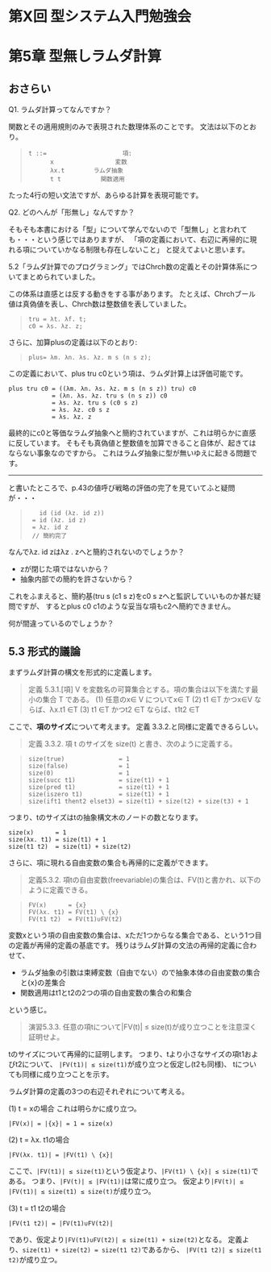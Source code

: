 第X回 型システム入門勉強会
==========================

# 第5章 型無しラムダ計算 

## おさらい

Q1. ラムダ計算ってなんですか？

関数とその適用規則のみで表現された数理体系のことです。
文法は以下のとおり。

>     t ::=                     項:
>           x                 変数
>           λx.t        ラムダ抽象
>           t t           関数適用

たった4行の短い文法ですが、あらゆる計算を表現可能です。

Q2. どのへんが「形無し」なんですか？

そもそも本書における「型」について学んでないので「型無し」と言われても・・・という感じではありますが、
「項の定義において、右辺に再帰的に現れる項についていかなる制限も存在しないこと」
と捉えてよいと思います。

5.2「ラムダ計算でのプログラミング」ではChrch数の定義とその計算体系についてまとめられていました。

この体系は直感とは反する動きをする事があります。
たとえば、Chrchブール値は真偽値を表し、Chrch数は整数値を表していました。

>     tru = λt. λf. t;
>     c0 = λs. λz. z;

さらに、加算plusの定義は以下のとおり:

>     plus= λm. λn. λs. λz. m s (n s z);
    
この定義において、plus tru c0という項は、ラムダ計算上は評価可能です。

    plus tru c0 = ((λm. λn. λs. λz. m s (n s z)) tru) c0
                = (λn. λs. λz. tru s (n s z)) c0
                = λs. λz. tru s (c0 s z)
                = λs. λz. c0 s z
                = λs. λz. z

最終的にc0と等価なラムダ抽象へと簡約されていますが、これは明らかに直感に反しています。
そもそも真偽値と整数値を加算できること自体が、起きてはならない事象なのですから。
これはラムダ抽象に型が無いゆえに起きる問題です。

----

と書いたところで、p.43の値呼び戦略の評価の完了を見ていてふと疑問が・・・

>        id (id (λz. id z))
>      = id (λz. id z)
>      = λz. id z
>      // 簡約完了

なんでλz. id zはλz . zへと簡約されないのでしょうか？

 - zが閉じた項ではないから？
 - 抽象内部での簡約を許さないから？

これをふまえると、簡約基(tru s (c1 s z)をc0 s zへと監訳していいものか甚だ疑問ですが、
するとplus c0 c1のような妥当な項もc2へ簡約できません。

何が間違っているのでしょうか？

## 5.3 形式的議論

まずラムダ計算の構文を形式的に定義します。

> 定義 5.3.1.[項] V を変数名の可算集合とする。項の集合は以下を満たす最小の集合 T である。
> (1) 任意のx∈ V についてx∈ T
> (2) t1 ∈T かつx∈V ならば、λx.t1 ∈T
> (3) t1 ∈T かつt2 ∈T ならば、t1t2 ∈T

ここで、**項のサイズ**について考えます。
定義 3.3.2.と同様に定義できるらしい。

> 定義 3.3.2. 項 t のサイズを size(t) と書き、次のように定義する。

>     size(true)               = 1
>     size(false)              = 1
>     size(0)                  = 1
>     size(succ t1)            = size(t1) + 1
>     size(pred t1)            = size(t1) + 1
>     size(iszero t1)          = size(t1) + 1
>     size(ift1 thent2 elset3) = size(t1) + size(t2) + size(t3) + 1

つまり、tのサイズはtの抽象構文木のノードの数となります。

    size(x)      = 1
    size(λx. t1) = size(t1) + 1
    size(t1 t2)  = size(t1) + size(t2)

さらに、項に現れる自由変数の集合も再帰的に定義ができます。

> 定義5.3.2. 項tの自由変数(freevariable)の集合は、FV(t)と書かれ、以下のように定義できる。

>     FV(x)      = {x}
>     FV(λx. t1) = FV(t1) \ {x}
>     FV(t1 t2)  = FV(t1)∪FV(t2)

変数xという項の自由変数の集合は、xただ1つからなる集合である、という1つ目の定義が再帰的定義の基底です。
残りはラムダ計算の文法の再帰的定義に合わせて、

 - ラムダ抽象の引数は束縛変数（自由でない）ので抽象本体の自由変数の集合と{x}の差集合
 - 関数適用はt1とt2の2つの項の自由変数の集合の和集合

という感じ。

> 演習5.3.3. 任意の項tについて|FV(t)| ≤ size(t)が成り立つことを注意深く証明せよ。

tのサイズについて再帰的に証明します。
つまり、tより小さなサイズの項t1およびt2について、
```|FV(t1)| ≤ size(t1)```が成り立つと仮定し(t2も同様)、
tについても同様に成り立つことを示す。

ラムダ計算の定義の3つの右辺それぞれについて考える。

(1) t = xの場合
これは明らかに成り立つ。

    |FV(x)| = |{x}| = 1 = size(x)

(2) t = λx. t1の場合

    |FV(λx. t1)| = |FV(t1) \ {x}|

ここで、```|FV(t1)| ≤ size(t1)```という仮定より、```|FV(t1) \ {x}| ≤ size(t1)```である。
つまり、```|FV(t)| ≤ |FV(t1)|```は常に成り立つ。
仮定より```|FV(t)| ≤ |FV(t1)| ≤ size(t1) ≤ size(t)```が成り立つ。

(3) t = t1 t2の場合

    |FV(t1 t2)| = |FV(t1)∪FV(t2)|

であり、仮定より```|FV(t1)∪FV(t2)| ≤ size(t1) + size(t2)```となる。
定義より、```size(t1) + size(t2) = size(t1 t2)```であるから、
```|FV(t1 t2)| ≤ size(t1 t2)```が成り立つ。


